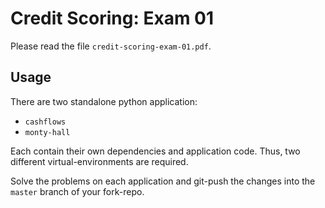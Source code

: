 # Credit Scoring: Exam 01

Please read the file `credit-scoring-exam-01.pdf`. 

## Usage

There are two standalone python application: 
* `cashflows`
* `monty-hall`

Each contain their own dependencies and application code. Thus, two different virtual-environments are required. 

Solve the problems on each application and git-push the changes into the `master` branch of your fork-repo.
 